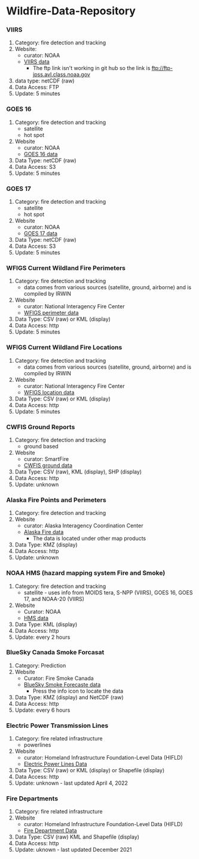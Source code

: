 # Wildfire-Data-Repository

### VIIRS 
1. Category: fire detection and tracking
2. Website:
    * curator: NOAA
    * [VIIRS data](ftp://ftp-jpss.avl.class.noaa.gov)
      * The ftp link isn't working in git hub so the link is ftp://ftp-jpss.avl.class.noaa.gov
3. data type: netCDF (raw)
4. Data Access: FTP
5. Update: 5 minutes

### GOES 16
1. Category: fire detection and tracking
    * satellite
    * hot spot
2. Website
    * curator: NOAA
    * [GOES 16 data](https://noaa-goes16.s3.amazonaws.com/index.html)
3. Data Type: netCDF (raw)
4. Data Access: S3
5. Update: 5 minutes

### GOES 17
1. Category: fire detection and tracking
    * satellite
    * hot spot
2. Website
    * curator: NOAA
    * [GOES 17 data](https://noaa-goes17.s3.amazonaws.com/index.html)
3. Data Type: netCDF (raw)
4. Data Access: S3
5. Update: 5 minutes

### WFIGS Current Wildland Fire Perimeters
1. Category: fire detection and tracking
   * data comes from various sources (satellite, ground, airborne) and is compiled by IRWIN
2. Website
    * curator: National Interagency Fire Center
    * [WFIGS perimeter data](https://data-nifc.opendata.arcgis.com/datasets/nifc::wfigs-current-wildland-fire-perimeters/about)
3. Data Type: CSV (raw) or KML (display)
4. Data Access: http
5. Update: 5 minutes

### WFIGS Current Wildland Fire Locations
1. Category: fire detection and tracking
    * data comes from various sources (satellite, ground, airborne) and is compiled by IRWIN
2. Website
    * curator: National Interagency Fire Center
    * [WFIGS location data](https://data-nifc.opendata.arcgis.com/datasets/nifc::wfigs-current-wildland-fire-locations/about)
3. Data Type: CSV (raw) or KML (display)
4. Data Access: http
5. Update: 5 minutes

### CWFIS Ground Reports
1. Category: fire detection and tracking
   * ground based
2. Website
   * curator: SmartFire
   * [CWFIS ground data](http://firesmoke.ca/smartfire/data/cwfis-groundreports/raw/today/)
3. Data Type: CSV (raw), KML (display), SHP (display)
4. Data Access: http
5. Update: unknown

### Alaska Fire Points and Perimeters
1. Category: fire detection and tracking
2. Website
   * curator: Alaska Interagency Coordination Center
   * [Alaska Fire data](https://fire.ak.blm.gov/predsvcs/maps.php)
      * The data is located under other map products
3. Data Type: KMZ (display)
4. Data Access: http
5. Update: unknown

### NOAA HMS (hazard mapping system Fire and Smoke)
1. Category: fire detection and tracking
   * satellite - uses info from MOIDS tera, S-NPP (VIIRS), GOES 16, GOES 17, and NOAA-20 (VIIRS)
2. Website
   * Curator: NOAA
   * [HMS data](https://satepsanone.nesdis.noaa.gov/pub/FIRE/web/HMS/)
3. Data Type: KML (display)
4. Data Access: http
5. Update: every 2 hours

### BlueSky Canada Smoke Forcasat
1. Category: Prediction
2. Website
   * Curator: Fire Smoke Canada
   * [BlueSky Smoke Forecaste data](https://firesmoke.ca/forecasts/current)
      * Press the info icon to locate the data
3. Data Type: KMZ (display) and NetCDF (raw)
4. Data Access: http
5. Update: every 6 hours 

### Electric Power Transmission Lines
1. Category: fire related infrastructure
   * powerlines
2. Website
   * curator: Homeland Infrastructure Foundation-Level Data (HIFLD)
   * [Electric Power Lines Data](https://hifld-geoplatform.opendata.arcgis.com/datasets/geoplatform::electric-power-transmission-lines/about)
3. Data Type: CSV (raw) or KML (display) or Shapefile (display)
4. Data Access: http
5. Update: unknown - last updated April 4, 2022

### Fire Departments
1. Category: fire related infrastructure
2. Website
   * curator: Homeland Infrastructure Foundation-Level Data (HIFLD)
   * [Fire Department Data](https://hifld-geoplatform.opendata.arcgis.com/datasets/geoplatform::fire-stations/about)
3. Data Type: CSV (raw) KML and Shapefile (display)
4. Data Access: http
5. Update: uknown - last updated December 2021
